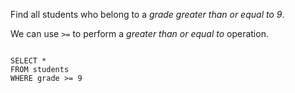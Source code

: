 Find all students who belong to a _grade greater than or equal to 9_.

We can use `>=` to perform a _greater than or equal to_ operation.

<codeblock language="sql" dbName="students1.db" type="lesson">
<code>
SELECT *
FROM students
WHERE grade >= 9
</code>
</codeblock>